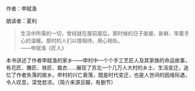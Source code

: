作者：申赋渔

朗读者：夏利

> 生活中所需的一切，曾经就在屋前屋后。那时候的日子直接、新鲜、带着手心的温暖。那时的人们以情相待，用心相处。  
> ——申赋渔《匠人》

本书讲述了作者申赋渔的家乡——申村中一个个手工艺匠人及其家族的命运故事，有花匠、雕匠、铁匠、裁衣……展现了苏北一个几万人大村的乡土、生活变迁，追忆了作者失落的故乡。申村的兴亡衰落，既是时代变迁，也是人世间的因缘际遇，令人叹息，深觉悲凉。（简介来源豆瓣，有删节）

